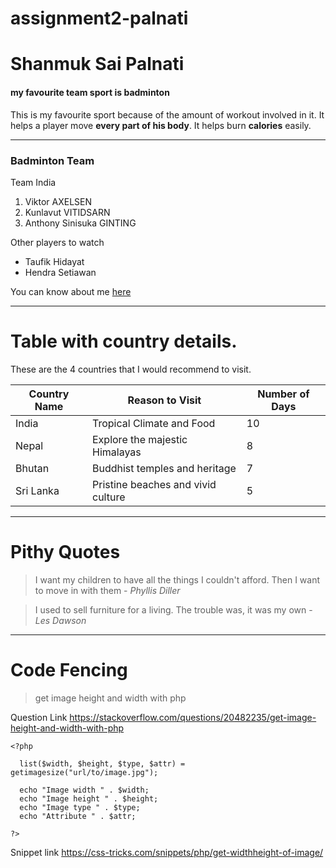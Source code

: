 # assignment2-palnati
# Shanmuk Sai Palnati
#### my favourite team sport is badminton

This is my favourite sport because of the amount of workout involved in it.
It helps a player move __every part of his body__.
It helps burn **calories** easily.

---
### Badminton Team
Team India
1. 	Viktor AXELSEN
2. Kunlavut VITIDSARN
3. Anthony Sinisuka GINTING

Other players to watch
* Taufik Hidayat
* Hendra Setiawan

You can know about me [here](AboutMe.md)

---

# Table with country details.

These are the 4 countries that I would recommend to visit.

|Country Name|Reason to Visit|Number of Days|
|------------|---------------|--------------|
|India|Tropical Climate and Food|10|
|Nepal|Explore the majestic Himalayas|8|
|Bhutan|Buddhist temples and heritage|7|
|Sri Lanka|Pristine beaches and vivid culture|5|

---

# Pithy Quotes

> I want my children to have all the things I couldn't afford. Then I want to move in with them - *Phyllis Diller*

> I used to sell furniture for a living. The trouble was, it was my own - *Les Dawson*

---

# Code Fencing

> get image height and width with php

Question Link <https://stackoverflow.com/questions/20482235/get-image-height-and-width-with-php>

```
<?php

  list($width, $height, $type, $attr) = getimagesize("url/to/image.jpg");

  echo "Image width " . $width;
  echo "Image height " . $height;
  echo "Image type " . $type;
  echo "Attribute " . $attr;

?>
```

Snippet link <https://css-tricks.com/snippets/php/get-widthheight-of-image/>
